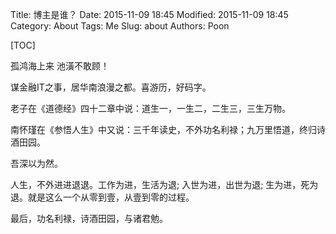 Title: 博主是谁？
Date: 2015-11-09 18:45
Modified: 2015-11-09 18:45
Category: About
Tags: Me
Slug: about
Authors: Poon

[TOC]

孤鸿海上来 池潢不敢顾！

谋金融IT之事，居华南浪漫之都。喜游历，好码字。

老子在《道德经》四十二章中说：道生一，一生二，二生三，三生万物。

南怀瑾在《参悟人生》中又说：三千年读史，不外功名利禄；九万里悟道，终归诗酒田园。

吾深以为然。

人生，不外进进退退。工作为进，生活为退; 入世为进，出世为退; 生为进，死为退。就是这么一个从零到壹，从壹到零的过程。

最后，功名利禄，诗酒田园，与诸君勉。



